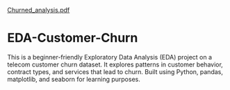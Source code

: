 [Churned_analysis.pdf](https://github.com/user-attachments/files/21040747/Churned_analysis.pdf)
# EDA-Customer-Churn
This is a beginner-friendly Exploratory Data Analysis (EDA) project on a telecom customer churn dataset. It explores patterns in customer behavior, contract types, and services that lead to churn. Built using Python, pandas, matplotlib, and seaborn for learning purposes.
